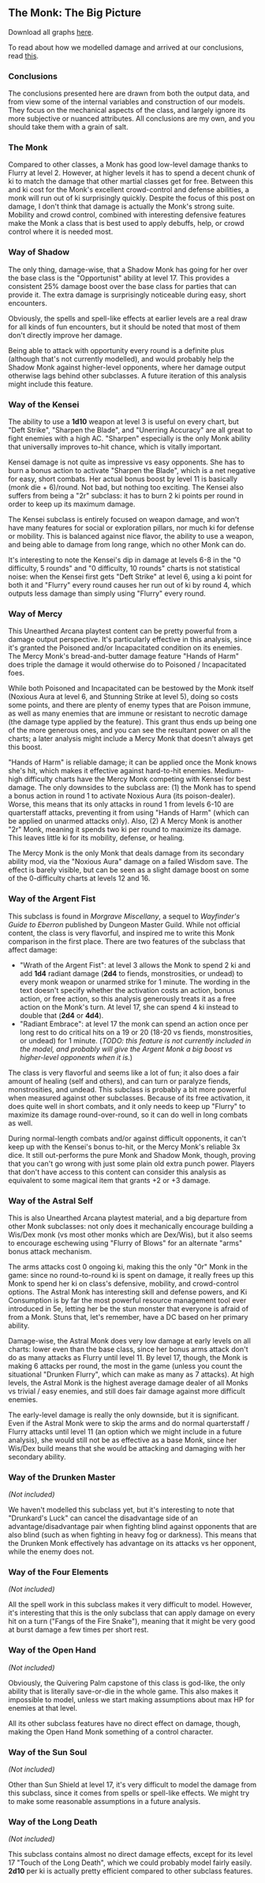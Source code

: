 ## The Monk: The Big Picture

Download all graphs [here](assets/bigpicture.png).

To read about how we modelled damage and arrived at our conclusions,
read [this](index.md).

### Conclusions

The conclusions presented here are drawn from both the output data, and
from view some of the internal variables and construction of our models.
They focus on the mechanical aspects of the class, and largely ignore
its more subjective or nuanced attributes. All conclusions are my own,
and you should take them with a grain of salt.

### The Monk

Compared to other classes, a Monk has good low-level damage thanks to
Flurry at level 2. However, at higher levels it has to spend a decent
chunk of ki to match the damage that other martial classes get for free.
Between this and ki cost for the Monk's excellent crowd-control and
defense abilities, a monk will run out of ki surprisingly quickly.
Despite the focus of this post on damage, I don't think that damage is
actually the Monk's strong suite. Mobility and crowd control, combined
with interesting defensive features make the Monk a class that is best
used to apply debuffs, help, or crowd control where it is needed most.

### Way of Shadow

The only thing, damage-wise, that a Shadow Monk has going for her over
the base class is the "Opportunist" ability at level 17. This provides a
consistent 25% damage boost over the base class for parties that can
provide it. The extra damage is surprisingly noticeable during easy,
short encounters.

Obviously, the spells and spell-like effects at earlier levels are a
real draw for all kinds of fun encounters, but it should be noted that
most of them don't directly improve her damage.

Being able to attack with opportunity every round is a definite plus
(although that's not currently modelled), and would probably
help the Shadow Monk against higher-level opponents, where her damage
output otherwise lags behind other subclasses. A future iteration of
this analysis might include this feature.

### Way of the Kensei

The ability to use a **1d10** weapon at level 3 is useful on every
chart, but "Deft Strike", "Sharpen the Blade", and "Unerring Accuracy"
are all great to fight enemies with a high AC. "Sharpen" especially is
the only Monk ability that universally improves to-hit chance, which is
vitally important.

Kensei damage is not quite as impressive vs easy opponents. She has to
burn a bonus action to activate "Sharpen the Blade", which is a net
negative for easy, short combats. Her actual bonus boost by level 11 is
basically (monk die + 6)/round. Not bad, but nothing too exciting. The
Kensei also suffers from being a "2r" subclass: it has to burn 2 ki
points per round in order to keep up its maximum damage.

The Kensei subclass is entirely focused on weapon damage, and won't have
many features for social or exploration pillars, nor much ki for defense
or mobility. This is balanced against nice flavor, the ability to use a
weapon, and being able to damage from long range, which no other Monk
can do.

It's interesting to note the Kensei's dip in damage at levels 6-8 in the
"0 difficulty, 5 rounds" and "0 difficulty, 10 rounds" charts is not
statistical noise: when the Kensei first gets "Deft Strike" at level 6,
using a ki point for both it and "Flurry" every round causes her run out
of ki by round 4, which outputs less damage than simply using "Flurry"
every round.

### Way of Mercy

This Unearthed Arcana playtest content can be pretty powerful from a
damage output perspective. It's particularly effective in this analysis,
since it's granted the Poisoned and/or Incapacitated condition on its
enemies. The Mercy Monk's bread-and-butter damage feature "Hands of
Harm" does triple the damage it would otherwise do to Poisoned /
Incapacitated foes.

While both Poisoned and Incapacitated can be bestowed by the Monk itself
(Noxious Aura at level 6, and Stunning Strike at level 5), doing so
costs some points, and there are plenty of enemy types that are Poison
immune, as well as many enemies that are immune or resistant to necrotic
damage (the damage type applied by the feature). This grant thus ends up
being one of the more generous ones, and you can see the resultant power
on all the charts; a later analysis might include a Mercy Monk that
doesn't always get this boost.

"Hands of Harm" is reliable damage; it can be applied once the Monk
knows she's hit, which makes it effective against hard-to-hit enemies.
Medium-high difficulty charts have the Mercy Monk competing with Kensei
for best damage. The only downsides to the subclass are: (1) the Monk
has to spend a bonus action in round 1 to activate Noxious Aura (its
poison-dealer). Worse, this means that its only attacks in round 1 from
levels 6-10 are quarterstaff attacks, preventing it from using "Hands of
Harm" (which can be applied on unarmed attacks only). Also, (2) A Mercy
Monk is another "2r" Monk, meaning it spends two ki per round to
maximize its damage. This leaves little ki for its mobility, defense, or
healing.

The Mercy Monk is the only Monk that deals damage from its secondary
ability mod, via the "Noxious Aura" damage on a failed Wisdom save. The
effect is barely visible, but can be seen as a slight damage boost on
some of the 0-difficulty charts at levels 12 and 16.

### Way of the Argent Fist

This subclass is found in _Morgrave Miscellany_, a sequel to
_Wayfinder's Guide to Eberron_ published by Dungeon Master Guild. While
not official content, the class is very flavorful, and inspired me to
write this Monk comparison in the first place. There are two features of
the subclass that affect damage:

- "Wrath of the Argent Fist": at level 3 allows the Monk to spend 2 ki
  and add **1d4** radiant damage (**2d4** to fiends, monstrosities, or
  undead) to every monk weapon or unarmed strike for 1 minute. The
  wording in the text doesn't specify whether the activation costs an
  action, bonus action, or free action, so this analysis generously
  treats it as a free action on the Monk's turn. At level 17, she can
  spend 4 ki instead to double that (**2d4** or **4d4**).
- "Radiant Embrace": at level 17 the monk can spend an action once per
  long rest to do critical hits on a 19 or 20 (18-20 vs fiends,
  monstrosities, or undead) for 1 minute. (_TODO: this feature is not
  currently included in the model, and probably will give the Argent
  Monk a big boost vs higher-level opponents when it is._)

The class is very flavorful and seems like a lot of fun; it also does a
fair amount of healing (self and others), and can turn or paralyze
fiends, monstrosities, and undead. This subclass is probably a bit more
powerful when measured against other subclasses. Because of its free
activation, it does quite well in short combats, and it only needs to
keep up "Flurry" to maximize its damage round-over-round, so it can do
well in long combats as well.

During normal-length combats and/or against difficult opponents, it
can't keep up with the Kensei's bonus to-hit, or the Mercy Monk's
reliable 3x dice. It still out-performs the pure Monk and Shadow Monk,
though, proving that you can't go wrong with just some plain old extra
punch power. Players that don't have access to this content can consider
this analysis as equivalent to some magical item that grants +2 or +3
damage.

### Way of the Astral Self

This is also Unearthed Arcana playtest material, and a big departure
from other Monk subclasses: not only does it mechanically encourage
building a Wis/Dex monk (vs most other monks which are Dex/Wis), but it
also seems to encourage eschewing using "Flurry of Blows" for an
alternate "arms" bonus attack mechanism.

The arms attacks cost 0 ongoing ki, making this the only "0r" Monk in
the game: since no round-to-round ki is spent on damage, it really frees
up this Monk to spend her ki on class's defensive, mobility, and
crowd-control options. The Astral Monk has interesting skill and defense
powers, and Ki Consumption is by far the most powerful resource
management tool ever introduced in 5e, letting her be the stun monster
that everyone is afraid of from a Monk. Stuns that, let's remember, have
a DC based on her primary ability.

Damage-wise, the Astral Monk does very low damage at early levels on all
charts: lower even than the base class, since her bonus arms attack
don't do as many attacks as Flurry until level 11. By level 17, though,
the Monk is making 6 attacks per round, the most in the game (unless you
count the situational "Drunken Flurry", which can make as many as 7
attacks). At high levels, the Astral Monk is the highest average damage
dealer of all Monks vs trivial / easy enemies, and still does fair
damage against more difficult enemies.

The early-level damage is really the only downside, but it is
significant. Even if the Astral Monk were to skip the arms and do normal
quarterstaff / Flurry attacks until level 11 (an option which we might
include in a future analysis), she would still not be as effective as a
base Monk, since her Wis/Dex build means that she would be attacking and
damaging with her secondary ability.

### Way of the Drunken Master

_(Not included)_

We haven't modelled this subclass yet, but it's interesting to note that
"Drunkard's Luck" can cancel the disadvantage side of an
advantage/disadvantage pair when fighting blind against opponents that
are also blind (such as when fighting in heavy fog or darkness). This
means that the Drunken Monk effectively has advantage on its attacks vs
her opponent, while the enemy does not.

### Way of the Four Elements

_(Not included)_

All the spell work in this subclass makes it very difficult to model.
However, it's interesting that this is the only subclass that can apply
damage on every hit on a turn ("Fangs of the Fire Snake"), meaning that
it might be very good at burst damage a few times per short rest.

### Way of the Open Hand

_(Not included)_

Obviously, the Quivering Palm capstone of this class is god-like, the
only ability that is literally save-or-die in the whole game. This also
makes it impossible to model, unless we start making assumptions about
max HP for enemies at that level.

All its other subclass features have no direct effect on damage, though,
making the Open Hand Monk something of a control character.

### Way of the Sun Soul

_(Not included)_

Other than Sun Shield at level 17, it's very difficult to model the
damage from this subclass, since it comes from spells or spell-like
effects. We might try to make some reasonable assumptions in a future
analysis.

### Way of the Long Death

_(Not included)_

This subclass contains almost no direct damage effects, except for its
level 17 "Touch of the Long Death", which we could probably model fairly
easily. **2d10** per ki is actually pretty efficient compared to other
subclass features.

